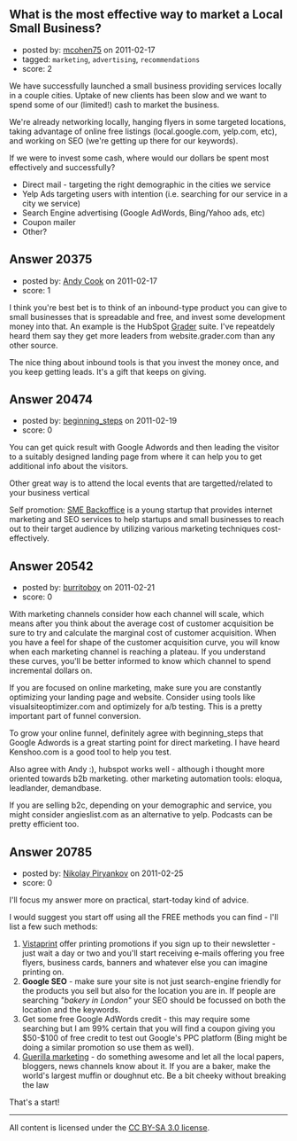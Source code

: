 ## What is the most effective way to market a Local Small Business?

- posted by: [mcohen75](https://stackexchange.com/users/-1/6854-mcohen75) on 2011-02-17
- tagged: `marketing`, `advertising`, `recommendations`
- score: 2

We have successfully launched a small business providing services locally in a couple cities. Uptake of new clients has been slow and we want to spend some of our (limited!) cash to market the business.

We're already networking locally, hanging flyers in some targeted locations, taking advantage of online free listings (local.google.com, yelp.com, etc), and working on SEO (we're getting up there for our keywords).

If we were to invest some cash, where would our dollars be spent most effectively and successfully? 

 - Direct mail - targeting the right demographic in the cities we service
 - Yelp Ads targeting users with intention (i.e. searching for our service in a city we service)
 - Search Engine advertising (Google AdWords, Bing/Yahoo ads, etc)
 - Coupon mailer
 - Other?




## Answer 20375

- posted by: [Andy Cook](https://stackexchange.com/users/-1/6493-andy-cook) on 2011-02-17
- score: 1

<p>I think you're best bet is to think of an inbound-type product you can give to small businesses that is spreadable and free, and invest some development money into that. An example is the HubSpot <a href="http://www.grader.com" rel="nofollow">Grader</a> suite. I've repeatdely heard them say they get more leaders from website.grader.com than any other source. </p>

<p>The nice thing about inbound tools is that you invest the money once, and you keep getting leads. It's a gift that keeps on giving.</p>



## Answer 20474

- posted by: [beginning_steps](https://stackexchange.com/users/-1/6373-beginning-steps) on 2011-02-19
- score: 0

<p>You can get quick result with Google Adwords and then leading the visitor to a suitably designed landing page from where it can help you to get additional info about the visitors.</p>

<p>Other great way is to attend the local events that are targetted/related to your business vertical</p>

<p>Self promotion: <a href="http://smebackoffice.com" rel="nofollow">SME Backoffice</a> is a young startup that provides internet marketing and SEO services to help startups and small businesses to reach out to their target audience by utilizing various marketing techniques cost-effectively.</p>



## Answer 20542

- posted by: [burritoboy](https://stackexchange.com/users/-1/7868-burritoboy) on 2011-02-21
- score: 0

With marketing channels consider how each channel will scale, which means after you think about the average cost of customer acquisition be sure to try and calculate the marginal cost of customer acquisition. When you have a feel for shape of the customer acquisition curve, you will know when each marketing channel is reaching a plateau. If you understand these curves, you'll be better informed to know which channel to spend incremental dollars on.

If you are focused on online marketing, make sure you are constantly optimizing your landing page and website. Consider using tools like visualsiteoptimizer.com and optimizely for a/b testing. This is a pretty important part of funnel conversion.

To grow your online funnel, definitely agree with beginning_steps that Google Adwords is a great starting point for direct marketing. I have heard Kenshoo.com is a good tool to help you test.

Also agree with Andy :), hubspot works well - although i thought more oriented towards b2b marketing. other marketing automation tools: eloqua, leadlander, demandbase.

If you are selling b2c, depending on your demographic and service, you might consider angieslist.com as an alternative to yelp. Podcasts can be pretty efficient too.




## Answer 20785

- posted by: [Nikolay Piryankov](https://stackexchange.com/users/-1/8046-nikolay-piryankov) on 2011-02-25
- score: 0

<p>I'll focus my answer more on practical, start-today kind of advice.</p>

<p>I would suggest you start off using all the FREE methods you can find - I'll list a few such methods:</p>

<ol>
<li><a href="http://www.vistaprint.com" rel="nofollow">Vistaprint</a> offer printing promotions if you sign up to their newsletter - just wait a day or two and you'll start receiving e-mails offering you free flyers, business cards, banners and whatever else you can imagine printing on.</li>
<li><strong>Google SEO</strong> - make sure your site is not just search-engine friendly for the products you sell but also for the location you are in. If people are searching <em>"bakery in London"</em> your SEO should be focussed on both the location and the keywords.</li>
<li>Get some free Google AdWords credit - this may require some searching but I am 99% certain that you will find a coupon giving you $50-$100 of free credit to test out Google's PPC platform (Bing might be doing a similar promotion so use them as well).</li>
<li><a href="http://en.wikipedia.org/wiki/Guerrilla_marketing" rel="nofollow">Guerilla marketing</a> - do something awesome and let all the local papers, bloggers, news channels know about it. If you are a baker, make the world's largest muffin or doughnut etc. Be a bit cheeky without breaking the law </li>
</ol>

<p>That's a start!</p>




---

All content is licensed under the [CC BY-SA 3.0 license](https://creativecommons.org/licenses/by-sa/3.0/).
